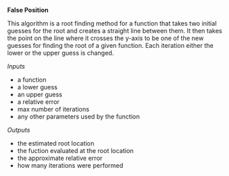 **False Position**

This algorithm is a root finding method for a function that takes two initial guesses for the root and creates a straight line between them. It then takes the point on the line where it crosses the y-axis to be one of the new guesses for finding the root of a given function. Each iteration either the lower or the upper guess is changed.

*Inputs*
- a function
- a lower guess
- an upper guess
- a relative error
- max number of iterations
- any other parameters used by the function

*Outputs*
- the estimated root location
- the fuction evaluated at the root location
- the approximate relative error
- how many iterations were performed
